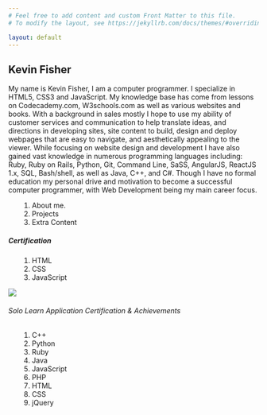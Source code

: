 ```yaml
---
# Feel free to add content and custom Front Matter to this file.
# To modify the layout, see https://jekyllrb.com/docs/themes/#overriding-theme-defaults

layout: default
---
```


<!DOCTYPE html>
  <html>
      <title> Kevin's Portfolio </title>
  <head>
        <meta lang="en" meta-charset="UTC-8">
        <a link="css_portfolio.cs" rel="html/css" type="stylesheet.cs"></a>
      </head>
        <body>
          <h2> Kevin Fisher </h2>
        <p> My name is Kevin Fisher, I am a computer programmer. I specialize in HTML5, CSS3 and JavaScript. My knowledge base has come from lessons on Codecademy.com, W3schools.com as well as various websites and books. With a background in sales mostly I hope to use my ability of customer services and communication to help translate ideas, and directions in developing sites, site content to build, design and deploy webpages that are easy to navigate, and aesthetically appealing to the viewer. While focusing on website design and development I have also gained vast knowledge in numerous programming languages including: Ruby, Ruby on Rails, Python, Git, Command Line, SaSS, AngularJS, ReactJS 1.x, SQL, Bash/shell, as well as Java, C++, and C#. Though I have no formal education my personal drive and motivation to become a successful computer programmer, with Web Development being my main career focus.</p>
      <div type="nav-bar" id="navigation-bar">
        <ul>
          <ol>
            <li>About me.</li>
            <li>Projects</li>
            <li>Extra Content</li>
          </ol>
        </ul>
      </div>
      <div type="container" id="certs">
        <h5>Certification</h5>
        <ul>
          <ol>
            <li>HTML</li>
            <li>CSS</li>
            <li>JavaScript</li>
          </ol>
        </ul>
            <img src="https://www.w3schools.com"/>
            <a href="w3schools.com"></a>
              <div type="container" id="app-certs">
                <div>
                  <h6>Solo Learn Application Certification & Achievements</h6>
                    <ul>
                      <ol>
                        <li>C++</li>
                        <li>Python</li>
                        <li>Ruby</li>
                        <li>Java</li>
                        <li>JavaScript</li>
                        <li>PHP</li>
                        <li>HTML</li>
                        <li>CSS</li>
                        <li>jQuery</li>
                      </ol>
                    </ul>
                  </div>
              <footer>
                </footer>
                    </body>
                        </html>
